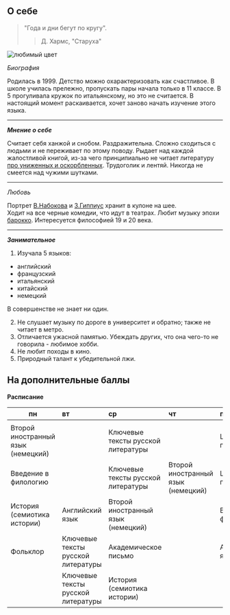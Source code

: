 
## О себе

> "Года и дни бегут по кругу". 
>>Д. Хармс, "Старуха"

![](http://xktattoo.ru/wp-content/uploads/2012/05/pink-salmon1.jpg "любимый цвет")

_Биография_ 

Родилась в 1999. Детство можно охарактеризовать как счастливое. В школе училась прележно, пропускать пары начала только в 11 классе. В 5 прогуливала кружок по итальянскому, но это не считается. В настоящий момент раскаивается, хочет заново начать изучение этого языка.

---
___Мнение о себе___

Считает себя ханжой и снобом. Раздражительна. Сложно сходиться с людьми и не переживает по этому поводу. Рыдает над каждой жалостливой книгой, из-за чего принципиально не читает литературу [про униженных и оскорбленных](https://ru.wikipedia.org/wiki/Униженные_и_оскорблённые "да, это отсылка"). Трудоголик и лентяй. Никогда не смеется над чужими шутками.

---
_Любовь_

Портрет [В.Набокова](https://ru.wikipedia.org/wiki/Набоков,_Владимир_Владимирович) и [З.Гиппиус](https://ru.wikipedia.org/wiki/Гиппиус,_Зинаида_Николаевна) хранит в кулоне на шее.   
Ходит на все черные комедии, что идут в театрах.
Любит музыку эпохи [барокко](https://ru.wikipedia.org/wiki/Заглавная_страница).
Интересуется философией 19 и 20 века.

---
___Занимательное___

1. Изучала 5 языков:
 - английский
 - французский
 - итальянский
 - китайский
 - немецкий
 
  В совершенстве не знает ни один.

2. Не слушает музыку по дороге в университет и обратно; также не читает в метро.
3. Отличается ужасной памятью. Убеждать других, что она чего-то не говорила - любимое хобби.
4. Не любит походы в кино.
5. Природный талант к убедительной лжи.

## На дополнительные баллы
__Расписание__

пн|вт|ср|чт|пн
---|:---|:---|:---|:---
||||
Второй иностранный язык (немецкий)||Ключевые тексты русской литературы ||Цифровая грамотность
Введение в филологию ||Ключевые тексты русской литературы |Второй иностранный язык (немецкий)|Цифровая грамотность
История (семиотика истории) |Английский язык|Второй иностранный язык (немецкий)||Введение в филологию
Фольклор|Ключевые тексты русской литературы |Академическое письмо||Английский язык 
||Ключевые тексты русской литературы |История (семиотика истории)||
